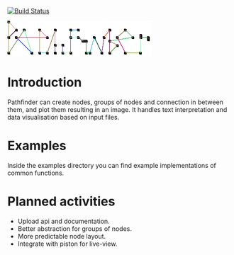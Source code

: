 [![Build Status](https://travis-ci.org/pontuslaestadius/pathfinder.svg?branch=master)](https://travis-ci.org/pontuslaestadius/pathfinder)
 
![Pathfinder Logotype](examples/example2.png "Logo")


# Introduction
Pathfinder can create nodes, groups of nodes and connection in between them, and plot them resulting in an image.
It handles text interpretation and data visualisation based on input files.
# Examples
Inside the examples directory you can find example implementations of common functions.

# Planned activities
- Upload api and documentation.
- Better abstraction for groups of nodes.
- More predictable node layout.
- Integrate with piston for live-view.
